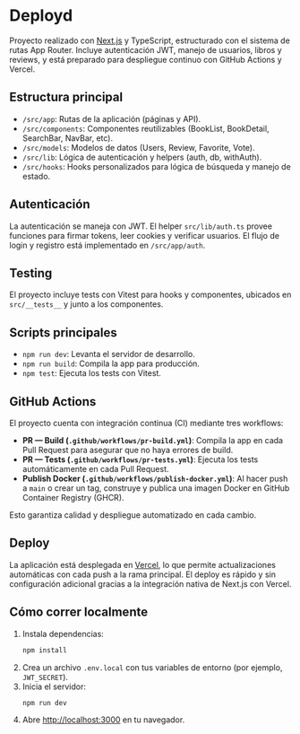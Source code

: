 
# Deployd

Proyecto realizado con [Next.js](https://nextjs.org) y TypeScript, estructurado con el sistema de rutas App Router. Incluye autenticación JWT, manejo de usuarios, libros y reviews, y está preparado para despliegue continuo con GitHub Actions y Vercel.

## Estructura principal

- `/src/app`: Rutas de la aplicación (páginas y API).
- `/src/components`: Componentes reutilizables (BookList, BookDetail, SearchBar, NavBar, etc).
- `/src/models`: Modelos de datos (Users, Review, Favorite, Vote).
- `/src/lib`: Lógica de autenticación y helpers (auth, db, withAuth).
- `/src/hooks`: Hooks personalizados para lógica de búsqueda y manejo de estado.

## Autenticación

La autenticación se maneja con JWT. El helper `src/lib/auth.ts` provee funciones para firmar tokens, leer cookies y verificar usuarios. El flujo de login y registro está implementado en `/src/app/auth`.

## Testing

El proyecto incluye tests con Vitest para hooks y componentes, ubicados en `src/__tests__` y junto a los componentes.

## Scripts principales

- `npm run dev`: Levanta el servidor de desarrollo.
- `npm run build`: Compila la app para producción.
- `npm test`: Ejecuta los tests con Vitest.

## GitHub Actions

El proyecto cuenta con integración continua (CI) mediante tres workflows:

- **PR — Build (`.github/workflows/pr-build.yml`)**: Compila la app en cada Pull Request para asegurar que no haya errores de build.
- **PR — Tests (`.github/workflows/pr-tests.yml`)**: Ejecuta los tests automáticamente en cada Pull Request.
- **Publish Docker (`.github/workflows/publish-docker.yml`)**: Al hacer push a `main` o crear un tag, construye y publica una imagen Docker en GitHub Container Registry (GHCR).

Esto garantiza calidad y despliegue automatizado en cada cambio.

## Deploy

La aplicación está desplegada en [Vercel](https://vercel.com/), lo que permite actualizaciones automáticas con cada push a la rama principal. El deploy es rápido y sin configuración adicional gracias a la integración nativa de Next.js con Vercel.

## Cómo correr localmente

1. Instala dependencias:
	```bash
	npm install
	```
2. Crea un archivo `.env.local` con tus variables de entorno (por ejemplo, `JWT_SECRET`).
3. Inicia el servidor:
	```bash
	npm run dev
	```
4. Abre [http://localhost:3000](http://localhost:3000) en tu navegador.
